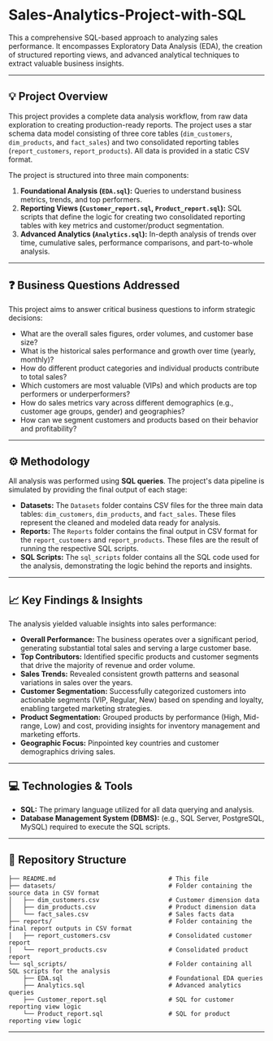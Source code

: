 # Sales-Analytics-Project-with-SQL
This a comprehensive SQL-based approach to analyzing sales performance. It encompasses Exploratory Data Analysis (EDA), the creation of structured reporting views, and advanced analytical techniques to extract valuable business insights.

-----

## 💡 Project Overview

This project provides a complete data analysis workflow, from raw data exploration to creating production-ready reports. The project uses a star schema data model consisting of three core tables (`dim_customers`, `dim_products`, and `fact_sales`) and two consolidated reporting tables (`report_customers`, `report_products`). All data is provided in a static CSV format.

The project is structured into three main components:

1.  **Foundational Analysis (`EDA.sql`):** Queries to understand business metrics, trends, and top performers.
2.  **Reporting Views (`Customer_report.sql`, `Product_report.sql`):** SQL scripts that define the logic for creating two consolidated reporting tables with key metrics and customer/product segmentation.
3.  **Advanced Analytics (`Analytics.sql`):** In-depth analysis of trends over time, cumulative sales, performance comparisons, and part-to-whole analysis.

-----

## ❓ Business Questions Addressed

This project aims to answer critical business questions to inform strategic decisions:

  * What are the overall sales figures, order volumes, and customer base size?
  * What is the historical sales performance and growth over time (yearly, monthly)?
  * How do different product categories and individual products contribute to total sales?
  * Which customers are most valuable (VIPs) and which products are top performers or underperformers?
  * How do sales metrics vary across different demographics (e.g., customer age groups, gender) and geographies?
  * How can we segment customers and products based on their behavior and profitability?

-----

## ⚙️ Methodology

All analysis was performed using **SQL queries**. The project's data pipeline is simulated by providing the final output of each stage:

  * **Datasets:** The `Datasets` folder contains CSV files for the three main data tables: `dim_customers`, `dim_products`, and `fact_sales`. These files represent the cleaned and modeled data ready for analysis.
  * **Reports:** The `Reports` folder contains the final output in CSV format for the `report_customers` and `report_products`. These files are the result of running the respective SQL scripts.
  * **SQL Scripts:** The `sql_scripts` folder contains all the SQL code used for the analysis, demonstrating the logic behind the reports and insights.

-----

## 📈 Key Findings & Insights

The analysis yielded valuable insights into sales performance:

  * **Overall Performance:** The business operates over a significant period, generating substantial total sales and serving a large customer base.
  * **Top Contributors:** Identified specific products and customer segments that drive the majority of revenue and order volume.
  * **Sales Trends:** Revealed consistent growth patterns and seasonal variations in sales over the years.
  * **Customer Segmentation:** Successfully categorized customers into actionable segments (VIP, Regular, New) based on spending and loyalty, enabling targeted marketing strategies.
  * **Product Segmentation:** Grouped products by performance (High, Mid-range, Low) and cost, providing insights for inventory management and marketing efforts.
  * **Geographic Focus:** Pinpointed key countries and customer demographics driving sales.

-----

## 💻 Technologies & Tools

  * **SQL:** The primary language utilized for all data querying and analysis.
  * **Database Management System (DBMS):** (e.g., SQL Server, PostgreSQL, MySQL) required to execute the SQL scripts.

-----

## 📁 Repository Structure

```
├── README.md                               # This file
├── datasets/                               # Folder containing the source data in CSV format
│   ├── dim_customers.csv                   # Customer dimension data
│   ├── dim_products.csv                    # Product dimension data
│   └── fact_sales.csv                      # Sales facts data
├── reports/                                # Folder containing the final report outputs in CSV format
│   ├── report_customers.csv                # Consolidated customer report
│   └── report_products.csv                 # Consolidated product report
└── sql_scripts/                            # Folder containing all SQL scripts for the analysis
    ├── EDA.sql                             # Foundational EDA queries
    ├── Analytics.sql                       # Advanced analytics queries
    ├── Customer_report.sql                 # SQL for customer reporting view logic
    └── Product_report.sql                  # SQL for product reporting view logic
```

-----
